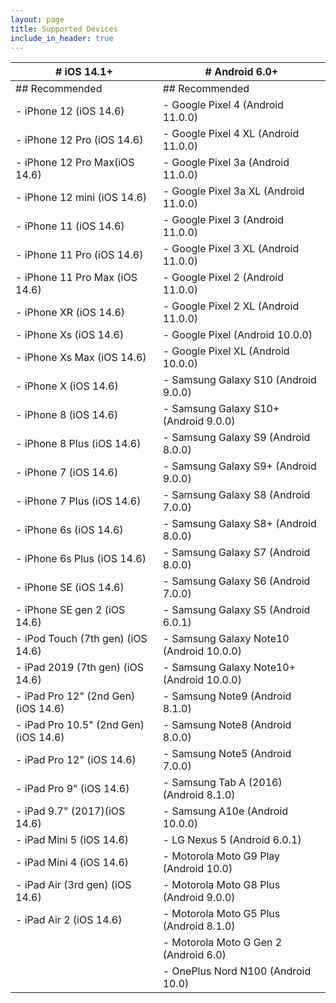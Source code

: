 ```yaml
---
layout: page
title: Supported Devices
include_in_header: true
---
```


|# iOS 14.1+|# Android 6.0+|
| --- | --- |
|## Recommended|## Recommended|
|- iPhone 12 (iOS 14.6)|- Google Pixel 4 (Android 11.0.0)|
|- iPhone 12 Pro (iOS 14.6)|- Google Pixel 4 XL (Android 11.0.0)|
|- iPhone 12 Pro Max(iOS 14.6)|- Google Pixel 3a (Android 11.0.0)|
|- iPhone 12 mini (iOS 14.6)|- Google Pixel 3a XL (Android 11.0.0)|
|- iPhone 11 (iOS 14.6)|- Google Pixel 3 (Android 11.0.0)|
|- iPhone 11 Pro (iOS 14.6)|- Google Pixel 3 XL (Android 11.0.0)|
|- iPhone 11 Pro Max (iOS 14.6)|- Google Pixel 2 (Android 11.0.0)|
|- iPhone XR (iOS 14.6)|- Google Pixel 2 XL (Android 11.0.0)|
|- iPhone Xs (iOS 14.6)|- Google Pixel (Android 10.0.0)|
|- iPhone Xs Max (iOS 14.6)|- Google Pixel XL (Android 10.0.0)|
|- iPhone X (iOS 14.6)|- Samsung Galaxy S10 (Android 9.0.0)|
|- iPhone 8 (iOS 14.6)|- Samsung Galaxy S10+ (Android 9.0.0)|
|- iPhone 8 Plus (iOS 14.6)|- Samsung Galaxy S9 (Android 8.0.0)|
|- iPhone 7 (iOS 14.6)|- Samsung Galaxy S9+ (Android 9.0.0)|
|- iPhone 7 Plus (iOS 14.6)|- Samsung Galaxy S8 (Android 7.0.0)|
|- iPhone 6s (iOS 14.6)|- Samsung Galaxy S8+ (Android 8.0.0)|
|- iPhone 6s Plus (iOS 14.6)|- Samsung Galaxy S7 (Android 8.0.0)|
|- iPhone SE (iOS 14.6)|- Samsung Galaxy S6 (Android 7.0.0)|
|- iPhone SE gen 2 (iOS 14.6)|- Samsung Galaxy S5 (Android 6.0.1)|
|- iPod Touch (7th gen) (iOS 14.6)|- Samsung Galaxy Note10 (Android 10.0.0)|
|- iPad 2019 (7th gen) (iOS 14.6)|- Samsung Galaxy Note10+ (Android 10.0.0)|
|- iPad Pro 12" (2nd Gen) (iOS 14.6)|- Samsung Note9 (Android 8.1.0)|
|- iPad Pro 10.5" (2nd Gen) (iOS 14.6)|- Samsung Note8 (Android 8.0.0)|
|- iPad Pro 12" (iOS 14.6)|- Samsung Note5 (Android 7.0.0)|
|- iPad Pro 9" (iOS 14.6)|- Samsung Tab A (2016) (Android 8.1.0)|
|- iPad 9.7" (2017)(iOS 14.6)|- Samsung A10e (Android 10.0.0)|
|- iPad Mini 5 (iOS 14.6)|- LG Nexus 5 (Android 6.0.1)|
|- iPad Mini 4 (iOS 14.6)|- Motorola Moto G9 Play (Android 10.0)|
|- iPad Air (3rd gen) (iOS 14.6)|- Motorola Moto G8 Plus (Android 9.0.0)|
|- iPad Air 2 (iOS 14.6)|- Motorola Moto G5 Plus (Android 8.1.0)|
||- Motorola Moto G Gen 2 (Android 6.0)|
||- OnePlus Nord N100 (Android 10.0)|